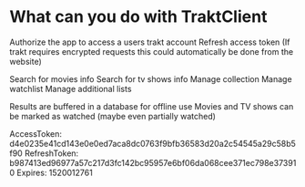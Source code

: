 What can you do with TraktClient
================================
Authorize the app to access a users trakt account
Refresh access token (If trakt requires encrypted requests this could automatically be done from the website)

Search for movies info
Search for tv shows info
Manage collection
Manage watchlist
Manage additional lists

Results are buffered in a database for offline use
Movies and TV shows can be marked as watched (maybe even partially watched)

AccessToken: d4e0235e41cd143e0e0ed7aca8dc0763f9bfb36583d20a2c54545a29c58b5f90
RefreshToken: b987413ed96977a57c217d3fc142bc95957e6bf06da068cee371ec798e373910
Expires: 1520012761